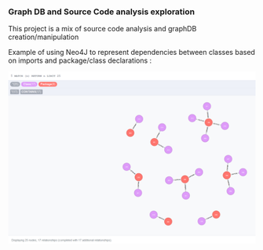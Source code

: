 ### Graph DB and Source Code analysis exploration

This project is a mix of source code analysis and graphDB creation/manipulation

Example of using Neo4J to represent dependencies between classes based on imports and package/class declarations :

![example image](./md_img/sample_graph.png)

